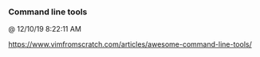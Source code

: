 ﻿

### Command line tools
@ 12/10/19 8:22:11 AM

https://www.vimfromscratch.com/articles/awesome-command-line-tools/

